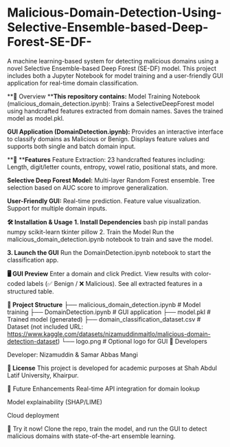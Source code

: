 # Malicious-Domain-Detection-Using-Selective-Ensemble-based-Deep-Forest-SE-DF-
A machine learning-based system for detecting malicious domains using a novel Selective Ensemble-based Deep Forest (SE-DF) model. This project includes both a Jupyter Notebook for model training and a user-friendly GUI application for real-time domain classification.

**📌 Overview
****This repository contains:**
Model Training Notebook (malicious_domain_detection.ipynb):
Trains a SelectiveDeepForest model using handcrafted features extracted from domain names.
Saves the trained model as model.pkl.

**GUI Application (DomainDetection.ipynb):**
Provides an interactive interface to classify domains as Malicious or Benign.
Displays feature values and supports both single and batch domain input.

**🧠 ****Features**
Feature Extraction: 23 handcrafted features including:
Length, digit/letter counts, entropy, vowel ratio, positional stats, and more.

**Selective Deep Forest Model:**
Multi-layer Random Forest ensemble.
Tree selection based on AUC score to improve generalization.

**User-Friendly GUI:**
Real-time prediction.
Feature value visualization.
Support for multiple domain inputs.

**🛠️ Installation & Usage**
**1. Install Dependencies**
bash
pip install pandas numpy scikit-learn tkinter pillow
2. Train the Model
Run the malicious_domain_detection.ipynb notebook to train and save the model.

**3. Launch the GUI**
Run the DomainDetection.ipynb notebook to start the classification app.

**🖥️ GUI Preview**
Enter a domain and click Predict.
View results with color-coded labels (✅ Benign / ❌ Malicious).
See all extracted features in a structured table.

**📁 Project Structure**
├── malicious_domain_detection.ipynb  # Model training
├── DomainDetection.ipynb             # GUI application
├── model.pkl                         # Trained model (generated)
├── domain_classification_dataset.csv # Dataset (not included URL: https://www.kaggle.com/datasets/nizamuddinmaitlo/malicious-domain-detection-dataset)
└── logo.png                          # Optional logo for GUI
👥 Developers

Developer: Nizamuddin & Samar Abbas Mangi

**📜 License**
This project is developed for academic purposes at Shah Abdul Latif University, Khairpur.

🔮 Future Enhancements
Real-time API integration for domain lookup

Model explainability (SHAP/LIME)

Cloud deployment

🚀 Try it now!
Clone the repo, train the model, and run the GUI to detect malicious domains with state-of-the-art ensemble learning.


